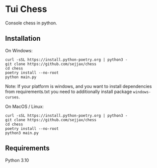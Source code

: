 # Tui Chess
Console chess in python.

## Installation
On Windows:
```shell
curl -sSL https://install.python-poetry.org | python3 -
git clone https://github.com/sejjax/chess
cd chess
poetry install --no-root
python main.py
```
Note:
If your platform is windows, and you want to install dependencies from requirements.txt
you need to additionally install package `windows-curses`.

On MacOS / Linux:
```shell
curl -sSL https://install.python-poetry.org | python3 -
git clone https://github.com/sejjax/chess
cd chess
poetry install --no-root
python3 main.py
```

## Requirements 
Python 3.10


